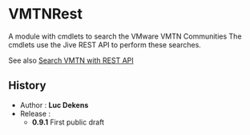 # VMTNRest

A module with cmdlets to search the VMware VMTN Communities
The cmdlets use the Jive REST API to perform these searches.

See also [Search VMTN with REST API](http://www.lucd.info/2017/12/31/search-vmtn-with-rest-api/)

## History

* Author  : **Luc Dekens**
* Release :
	* **0.9.1**		First public draft
	
